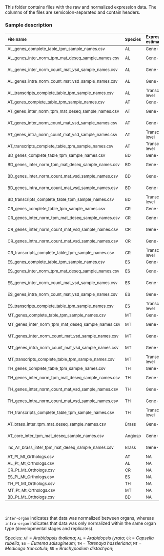 This folder contains files with the raw and normalized expression data. The columns of the files are semicolon-separated and contain headers.

### Sample description

| <sub> File name  </sub>                                       | <sub> Species </sub> | <sub> Expression estimation </sub> | <sub> Normalization </sub> | <sub> Metric </sub>    |
| :------------------------------------------------------------ | :------------------- | :--------------------------------- | :------------------------- | :--------------------- |
| <sub> AL_genes_complete_table_tpm_sample_names.csv </sub>                   | <sub> AL </sub>| <sub> Gene-level </sub> | <sub> none </sub>             | <sub> TPM </sub>       | 
| <sub> AL_genes_inter_norm_tpm_mat_deseq_sample_names.csv </sub>             | <sub> AL </sub>| <sub> Gene-level </sub> | <sub> DESeq inter-organ </sub>| <sub> TPM </sub>       | 
| <sub> AL_genes_inter_norm_count_mat_vsd_sample_names.csv </sub>             | <sub> AL </sub>| <sub> Gene-level </sub> | <sub> DESeq inter-organ </sub>| <sub> VST counts </sub>| 
| <sub> AL_genes_intra_norm_count_mat_vsd_sample_names.csv </sub>             | <sub> AL </sub>| <sub> Gene-level </sub> | <sub> DESeq intra-organ </sub>| <sub> VST counts </sub>| 
| <sub> AL_transcripts_complete_table_tpm_sample_names.csv </sub>             | <sub> AL </sub>| <sub> Transcript-level </sub>| <sub> none </sub>        | <sub> TPM </sub>       | 
| <sub> AT_genes_complete_table_tpm_sample_names.csv </sub>                   | <sub> AT </sub>| <sub> Gene-level </sub>      | <sub> none </sub>        | <sub> TPM </sub>       | 
| <sub> AT_genes_inter_norm_tpm_mat_deseq_sample_names.csv </sub>             | <sub> AT </sub>| <sub> Gene-level </sub> | <sub> DESeq inter-organ </sub>| <sub> TPM </sub>       | 
| <sub> AT_genes_inter_norm_count_mat_vsd_sample_names.csv </sub>             | <sub> AT </sub>| <sub> Gene-level </sub> | <sub> DESeq inter-organ </sub>| <sub> VST counts </sub>| 
| <sub> AT_genes_intra_norm_count_mat_vsd_sample_names.csv </sub>             | <sub> AT </sub>|<sub> Transcript-level </sub>|<sub> DESeq intra-organ</sub>|<sub> VST counts</sub>| 
| <sub> AT_transcripts_complete_table_tpm_sample_names.csv </sub>             | <sub> AT </sub>|<sub> Transcript-level </sub> | <sub> none </sub>        | <sub> TPM </sub>       | 
| <sub> BD_genes_complete_table_tpm_sample_names.csv </sub>                   | <sub> BD </sub>| <sub> Gene-level </sub> | <sub> none </sub>             | <sub> TPM </sub>       | 
| <sub> BD_genes_inter_norm_tpm_mat_deseq_sample_names.csv </sub>             | <sub> BD </sub>| <sub> Gene-level </sub> | <sub> DESeq inter-organ </sub>| <sub> TPM </sub>       | 
| <sub> BD_genes_inter_norm_count_mat_vsd_sample_names.csv </sub>             | <sub> BD </sub>| <sub> Gene-level </sub> | <sub> DESeq inter-organ </sub>| <sub> VST counts </sub>| 
| <sub> BD_genes_intra_norm_count_mat_vsd_sample_names.csv </sub>             | <sub> BD </sub>| <sub> Gene-level </sub> | <sub> DESeq intra-organ </sub>| <sub> VST counts </sub>| 
| <sub> BD_transcripts_complete_table_tpm_sample_names.csv </sub>             | <sub> BD </sub>| <sub> Transcript-level </sub>| <sub> none </sub>        | <sub> TPM </sub>       | 
| <sub> CR_genes_complete_table_tpm_sample_names.csv </sub>                   | <sub> CR </sub>| <sub> Gene-level </sub> | <sub> none </sub>             | <sub> TPM </sub>       | 
| <sub> CR_genes_inter_norm_tpm_mat_deseq_sample_names.csv </sub>             | <sub> CR </sub>| <sub> Gene-level </sub> | <sub> DESeq inter-organ </sub>| <sub> TPM </sub>       | 
| <sub> CR_genes_inter_norm_count_mat_vsd_sample_names.csv </sub>             | <sub> CR </sub>| <sub> Gene-level </sub> | <sub> DESeq inter-organ </sub>| <sub> VST counts </sub>| 
| <sub> CR_genes_intra_norm_count_mat_vsd_sample_names.csv </sub>             | <sub> CR </sub>| <sub> Gene-level </sub> | <sub> DESeq intra-organ </sub>| <sub> VST counts </sub>| 
| <sub> CR_transcripts_complete_table_tpm_sample_names.csv </sub>             | <sub> CR </sub>| <sub> Transcript-level </sub>| <sub> none </sub>        | <sub> TPM </sub>       | 
| <sub> ES_genes_complete_table_tpm_sample_names.csv </sub>                   | <sub> ES </sub>| <sub> Gene-level </sub> | <sub> none </sub>             | <sub> TPM </sub>       | 
| <sub> ES_genes_inter_norm_tpm_mat_deseq_sample_names.csv </sub>             | <sub> ES </sub>| <sub> Gene-level </sub> | <sub> DESeq inter-organ </sub>| <sub> TPM </sub>       | 
| <sub> ES_genes_inter_norm_count_mat_vsd_sample_names.csv </sub>             | <sub> ES </sub>| <sub> Gene-level </sub> | <sub> DESeq inter-organ </sub>| <sub> VST counts </sub>| 
| <sub> ES_genes_intra_norm_count_mat_vsd_sample_names.csv </sub>             | <sub> ES </sub>| <sub> Gene-level </sub> | <sub> DESeq intra-organ </sub>| <sub> VST counts </sub>| 
| <sub> ES_transcripts_complete_table_tpm_sample_names.csv </sub>             | <sub> ES </sub>| <sub> Transcript-level </sub>| <sub> none </sub>        | <sub> TPM </sub>       | 
| <sub> MT_genes_complete_table_tpm_sample_names.csv </sub>                   | <sub> MT </sub>| <sub> Gene-level </sub> | <sub> none </sub>             | <sub> TPM </sub>       | 
| <sub> MT_genes_inter_norm_tpm_mat_deseq_sample_names.csv </sub>             | <sub> MT </sub>| <sub> Gene-level </sub> | <sub> DESeq inter-organ </sub>| <sub> TPM </sub>       | 
| <sub> MT_genes_inter_norm_count_mat_vsd_sample_names.csv </sub>             | <sub> MT </sub>| <sub> Gene-level </sub> | <sub> DESeq inter-organ </sub>| <sub> VST counts </sub>| 
| <sub> MT_genes_intra_norm_count_mat_vsd_sample_names.csv </sub>             | <sub> MT </sub>| <sub> Gene-level </sub> | <sub> DESeq intra-organ </sub>| <sub> VST counts </sub>| 
| <sub> MT_transcripts_complete_table_tpm_sample_names.csv </sub>             | <sub> MT </sub>| <sub> Transcript-level </sub>| <sub> none </sub>        | <sub> TPM </sub>       | 
| <sub> TH_genes_complete_table_tpm_sample_names.csv </sub>                   | <sub> TH </sub>| <sub> Gene-level </sub> | <sub> none </sub>             | <sub> TPM </sub>       | 
| <sub> TH_genes_inter_norm_tpm_mat_deseq_sample_names.csv </sub>             | <sub> TH </sub>| <sub> Gene-level </sub> | <sub> DESeq inter-organ </sub>| <sub> TPM </sub>       | 
| <sub> TH_genes_inter_norm_count_mat_vsd_sample_names.csv </sub>             | <sub> TH </sub>| <sub> Gene-level </sub> | <sub> DESeq inter-organ </sub>| <sub> VST counts </sub>| 
| <sub> TH_genes_intra_norm_count_mat_vsd_sample_names.csv </sub>             | <sub> TH </sub>| <sub> Gene-level </sub> | <sub> DESeq intra-organ </sub>| <sub> VST counts </sub>| 
| <sub> TH_transcripts_complete_table_tpm_sample_names.csv </sub>             | <sub> TH </sub>| <sub> Transcript-level </sub>| <sub> none </sub>        | <sub> TPM </sub>       | 
| <sub> AT_brass_inter_tpm_mat_deseq_sample_names.csv </sub>        | <sub> Brass </sub>| <sub> Gene-level </sub>| <sub> DESeq inter-organ </sub>        | <sub> TPM </sub>       | 
| <sub> AT_core_inter_tpm_mat_deseq_sample_names.csv </sub>       | <sub> Angiosp </sub>| <sub> Gene-level </sub>| <sub> DESeq inter-organ </sub>        | <sub> TPM </sub>       | 
| <sub> lnc_AT_brass_inter_tpm_mat_deseq_sample_names.csv </sub>    | <sub> Brass </sub>| <sub> Gene-level </sub>| <sub> DESeq inter-organ </sub>        | <sub> TPM </sub>       | 
| <sub> AT_Pt_Mt_Orthologs.csv </sub>                                         | <sub> AT </sub>| <sub> NA </sub>         | <sub> NA </sub>               | <sub> NA </sub>        | 
| <sub> AL_Pt_Mt_Orthologs.csv </sub>                                         | <sub> AL </sub>| <sub> NA </sub>         | <sub> NA </sub>               | <sub> NA </sub>        | 
| <sub> CR_Pt_Mt_Orthologs.csv </sub>                                         | <sub> CR </sub>| <sub> NA </sub>         | <sub> NA </sub>               | <sub> NA </sub>        | 
| <sub> ES_Pt_Mt_Orthologs.csv </sub>                                         | <sub> ES </sub>| <sub> NA </sub>         | <sub> NA </sub>               | <sub> NA </sub>        | 
| <sub> TH_Pt_Mt_Orthologs.csv </sub>                                         | <sub> TH </sub>| <sub> NA </sub>         | <sub> NA </sub>               | <sub> NA </sub>        | 
| <sub> MT_Pt_Mt_Orthologs.csv </sub>                                         | <sub> MT </sub>| <sub> NA </sub>         | <sub> NA </sub>               | <sub> NA </sub>        | 
| <sub> BD_Pt_Mt_Orthologs.csv </sub>                                         | <sub> BD </sub>| <sub> NA </sub>         | <sub> NA </sub>               | <sub> NA </sub>        | 


<br/>

`inter-organ` indicates that data was normalized between organs, whereas `intra-organ` indicates that data was only normalized within the same organ type (developmental stages and replicates).

Species: `AT` = *Arabidopsis thaliana*; `AL` = *Arabidopsis lyrata*; `CR` = *Capsella rubella*; `ES` = *Eutrema salsugineum*; `TH` = *Tarenaya hassleriana*; `MT` = *Medicago truncatula*; `BD` = *Brachypodium distachyon*; 
